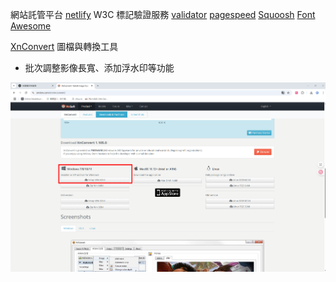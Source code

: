 網站託管平台
[netlify](https://www.netlify.com/)
W3C 標記驗證服務
[validator](https://validator.w3.org/)
[pagespeed](https://pagespeed.web.dev/)
[Squoosh](https://squoosh.app/)
[Font Awesome](https://fontawesome.com/)

[XnConvert](https://www.xnview.com/en/xnconvert/#downloads)  圖檔與轉換工具

- 批次調整影像長寬、添加浮水印等功能

![20250708085750](https://raw.githubusercontent.com/richard153r/pic/main/pic/20250708085750.png)
